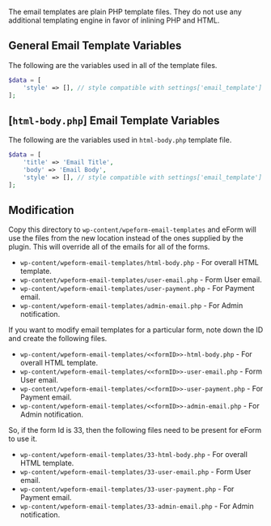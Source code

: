 The email templates are plain PHP template files. They do not use any additional
templating engine in favor of inlining PHP and HTML.

## General Email Template Variables

The following are the variables used in all of the template files.

```php
$data = [
	'style' => [], // style compatible with settings['email_template']
];
```

## [`html-body.php`] Email Template Variables

The following are the variables used in `html-body.php` template file.

```php
$data = [
	'title' => 'Email Title',
	'body' => 'Email Body',
	'style' => [], // style compatible with settings['email_template']
];
```

## Modification

Copy this directory to `wp-content/wpeform-email-templates` and eForm will use
the files from the new location instead of the ones supplied by the plugin. This
will override all of the emails for all of the forms.

-   `wp-content/wpeform-email-templates/html-body.php` - For overall HTML template.
-   `wp-content/wpeform-email-templates/user-email.php` - Form User email.
-   `wp-content/wpeform-email-templates/user-payment.php` - For Payment email.
-   `wp-content/wpeform-email-templates/admin-email.php` - For Admin notification.

If you want to modify email templates for a particular form, note down the ID
and create the following files.

-   `wp-content/wpeform-email-templates/<<formID>>-html-body.php` - For overall HTML template.
-   `wp-content/wpeform-email-templates/<<formID>>-user-email.php` - Form User email.
-   `wp-content/wpeform-email-templates/<<formID>>-user-payment.php` - For Payment email.
-   `wp-content/wpeform-email-templates/<<formID>>-admin-email.php` - For Admin notification.

So, if the form Id is 33, then the following files need to be present for eForm
to use it.

-   `wp-content/wpeform-email-templates/33-html-body.php` - For overall HTML template.
-   `wp-content/wpeform-email-templates/33-user-email.php` - Form User email.
-   `wp-content/wpeform-email-templates/33-user-payment.php` - For Payment email.
-   `wp-content/wpeform-email-templates/33-admin-email.php` - For Admin notification.

